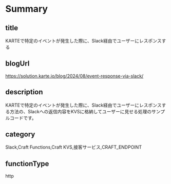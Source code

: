 # Summary

## title

KARTEで特定のイベントが発生した際に、Slack経由でユーザーにレスポンスする

## blogUrl

https://solution.karte.io/blog/2024/08/event-response-via-slack/

## description

KARTEで特定のイベントが発生した際に、Slack経由でユーザーにレスポンスする方法の、Slackへの返信内容をKVSに格納してユーザーに見せる処理のサンプルコードです。

## category

Slack,Craft Functions,Craft KVS,接客サービス,CRAFT_ENDPOINT

## functionType 

http